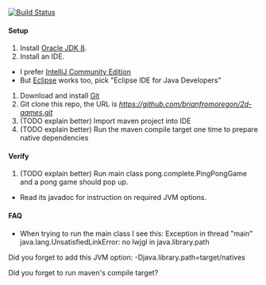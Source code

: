 [![Build Status](https://travis-ci.org/brianfromoregon/2d-games.svg?branch=master)](https://travis-ci.org/brianfromoregon/2d-games)

#### Setup
1. Install [Oracle JDK 8](http://www.oracle.com/technetwork/java/javase/downloads/jdk8-downloads-2133151.html). 
1. Install an IDE. 
 * I prefer [IntelliJ Community Edition](https://www.jetbrains.com/idea/download/) 
 * But [Eclipse](http://www.eclipse.org/downloads/) works too, pick "Eclipse IDE for Java Developers"
1. Download and install [Git](https://git-scm.com/downloads)
1. Git clone this repo, the URL is _https://github.com/brianfromoregon/2d-games.git_
1. (TODO explain better) Import maven project into IDE
1. (TODO explain better) Run the maven compile target one time to prepare native dependencies

#### Verify
1. (TODO explain better) Run main class pong.complete.PingPongGame and a pong game should pop up.
 * Read its javadoc for instruction on required JVM options.

#### FAQ


* When trying to run the main class I see this: Exception in thread "main" java.lang.UnsatisfiedLinkError: no lwjgl in java.library.path

 Did you forget to add this JVM option: -Djava.library.path=target/natives
 
 Did you forget to run maven's compile target?
